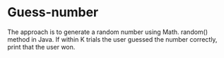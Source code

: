 # Guess-number
The approach is to generate a random number using Math. random() method in Java. If within K trials the user guessed the number correctly, print that the user won.
